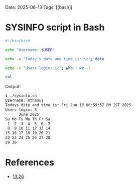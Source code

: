 Date: 2025-06-13
Tags: [[bash]]



# SYSINFO script in Bash
```bash
#!/bin/bash

echo "Username: $USER"

echo -e "Today's date and time is: \c"; date

echo -e "Users login: \c"; who | wc -l

cal
```

Output:
```bash
❯ ./sysinfo.sh
Username: mthanuj
Todays date and time is: Fri Jun 13 06:59:57 PM IST 2025
Users login: 3
      June 2025
Su Mo Tu We Th Fr Sa
 1  2  3  4  5  6  7
 8  9 10 11 12 13 14
15 16 17 18 19 20 21
22 23 24 25 26 27 28
29 30
```


# References
- [13:26](https://www.youtube.com/watch?v=9T2nEXlLy9o&list=PLxLRoXCDIalcosmDOQizh31EIHEK1njfO&index=1)